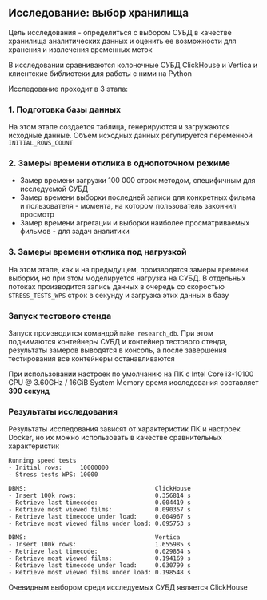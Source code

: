 ## Исследование: выбор хранилища

Цель исследования - определиться с выбором СУБД в качестве хранилища аналитических данных и оценить ее возможности для хранения и извлечения временных меток

В исследовании сравниваются колоночные СУБД ClickHouse и Vertica и клиентские библиотеки для работы с ними на Python

Исследование проходит в 3 этапа:

### 1. Подготовка базы данных

На этом этапе создается таблица, генерируются и загружаются исходные данные. Объем исходных данных регулируется переменной `INITIAL_ROWS_COUNT`

### 2. Замеры времени отклика в однопоточном режиме

- Замер времени загрузки 100 000 строк методом, специфичным для исследуемой СУБД
- Замер времени выборки последней записи для конкретных фильма и пользователя - момента, на котором пользователь закончил просмотр
- Замер времени агрегации и выборки наиболее просматриваемых фильмов - для задач аналитики

### 3. Замеры времени отклика под нагрузкой

На этом этапе, как и на предыдущем, производятся замеры времени выборки, но при этом моделируется нагрузка на СУБД. В отдельных потоках производится запись данных в очередь со скоростью `STRESS_TESTS_WPS` строк в секунду и загрузка этих данных в базу

### Запуск тестового стенда

Запуск производится командой `make research_db`. При этом поднимаются контейнеры СУБД и контейнер тестового стенда, результаты замеров выводятся в консоль, а после завершения тестирования все контейнеры останавливаются

При использовании настроек по умолчанию на ПК с Intel Core i3-10100 CPU @ 3.60GHz / 16GiB System Memory время исследования составляет **390 секунд**

### Результаты исследования

Результаты исследования зависят от характеристик ПК и настроек Docker, но их можно использовать в качестве сравнительных характеристик

```
Running speed tests
- Initial rows:     10000000
- Stress tests WPS: 10000

DBMS:                                    ClickHouse
- Insert 100k rows:                      0.356814 s
- Retrieve last timecode:                0.004419 s
- Retrieve most viewed films:            0.090357 s
- Retrieve last timecode under load:     0.004967 s
- Retrieve most viewed films under load: 0.095753 s

DBMS:                                    Vertica
- Insert 100k rows:                      1.655985 s
- Retrieve last timecode:                0.029854 s
- Retrieve most viewed films:            0.194169 s
- Retrieve last timecode under load:     0.030799 s
- Retrieve most viewed films under load: 0.198548 s
```

Очевидным выбором среди исследуемых СУБД является ClickHouse
